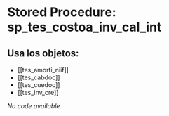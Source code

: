# Stored Procedure: sp_tes_costoa_inv_cal_int

## Usa los objetos:
- [[tes_amorti_niif]]
- [[tes_cabdoc]]
- [[tes_cuedoc]]
- [[tes_inv_cre]]

*No code available.*

